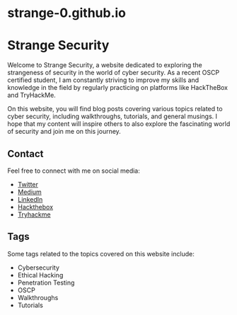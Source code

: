 # strange-0.github.io
# Strange Security

Welcome to Strange Security, a website dedicated to exploring the strangeness of security in the world of cyber security. As a recent OSCP certified student, I am constantly striving to improve my skills and knowledge in the field by regularly practicing on platforms like HackTheBox and TryHackMe.

On this website, you will find blog posts covering various topics related to cyber security, including walkthroughs, tutorials, and general musings. I hope that my content will inspire others to also explore the fascinating world of security and join me on this journey.

## Contact

Feel free to connect with me on social media:

- [Twitter](https://twitter.com/YourTwitterHandle)
- [Medium](https://medium.com/@YourMediumHandle)
- [LinkedIn](https://www.linkedin.com/in/YourLinkedInProfile)
- [Hackthebox](https://app.hackthebox.com/profile/951050)
- [Tryhackme](https://tryhackme.com/p/Strange000)

## Tags

Some tags related to the topics covered on this website include:

- Cybersecurity
- Ethical Hacking
- Penetration Testing
- OSCP
- Walkthroughs
- Tutorials
